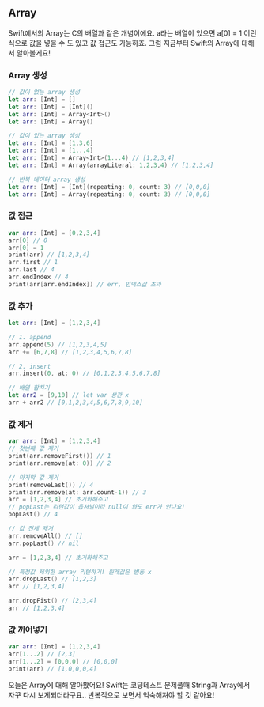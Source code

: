 ## Array

Swift에서의 Array는 C의 배열과 같은 개념이에요. a라는 배열이 있으면 a[0] = 1 이런식으로 값을 넣을 수 도 있고 값 접근도 가능하죠. 그럼 지금부터 Swift의 Array에 대해서 알아볼게요!

### Array 생성

```swift
// 값이 없는 array 생성
let arr: [Int] = []
let arr: [Int] = [Int]()
let arr: [Int] = Array<Int>()
let arr: [Int] = Array()

// 값이 있는 array 생성
let arr: [Int] = [1,3,6]
let arr: [Int] = [1...4]
let arr: [Int] = Array<Int>(1...4) // [1,2,3,4]
let arr: [Int] = Array(arrayLiteral: 1,2,3,4) // [1,2,3,4]

// 반복 데이터 array 생성
let arr: [Int] = [Int](repeating: 0, count: 3) // [0,0,0]
let arr: [Int] = Array(repeating: 0, count: 3) // [0,0,0]
```

### 값 접근

```swift
var arr: [Int] = [0,2,3,4]
arr[0] // 0
arr[0] = 1
print(arr) // [1,2,3,4]
arr.first // 1
arr.last // 4
arr.endIndex // 4
print(arr[arr.endIndex]) // err, 인덱스값 초과
```

### 값 추가

```swift
let arr: [Int] = [1,2,3,4]

// 1. append
arr.append(5) // [1,2,3,4,5]
arr += [6,7,8] // [1,2,3,4,5,6,7,8]

// 2. insert
arr.insert(0, at: 0) // [0,1,2,3,4,5,6,7,8]

// 배열 합치기
let arr2 = [9,10] // let var 상관 x
arr + arr2 // [0,1,2,3,4,5,6,7,8,9,10]
```

### 값 제거

```swift
var arr: [Int] = [1,2,3,4]
// 첫번째 값 제거
print(arr.removeFirst()) // 1
print(arr.remove(at: 0)) // 2

// 마지막 값 제거
print(removeLast()) // 4
print(arr.remove(at: arr.count-1)) // 3
arr = [1,2,3,4] // 초기화해주고
// popLast는 리턴값이 옵셔널이라 null이 와도 err가 안나요!
popLast() // 4

// 값 전체 제거
arr.removeAll() // []
arr.popLast() // nil

arr = [1,2,3,4] // 초기화해주고

// 특정값 제외한 array 리턴하기! 원래값은 변동 x
arr.dropLast() // [1,2,3]
arr // [1,2,3,4]

arr.dropFist() // [2,3,4]
arr // [1,2,3,4]
```

### 값 끼어넣기

```swift
var arr: [Int] = [1,2,3,4]
arr[1...2] // [2,3]
arr[1...2] = [0,0,0] // [0,0,0]
print(arr) // [1,0,0,0,4]
```



오늘은 Array에 대해 알아봤어요! Swift는 코딩테스트 문제풀때 String과 Array에서 자꾸 다시 보게되더라구요.. 반복적으로 보면서 익숙해져야 할 것 같아요!